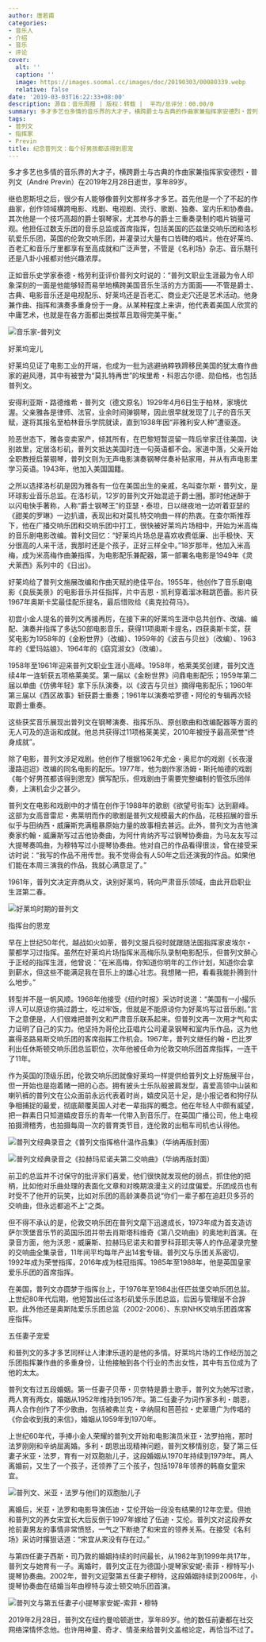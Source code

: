 ```yaml
---
author: 唐若甫
categories:
- 音乐人
- 介绍
- 音乐
- 评论
cover:
  alt: ''
  caption: ''
  image: https://images.soomal.cc/images/doc/20190303/00080339.webp
  relative: false
date: '2019-03-03T16:22:33+08:00'
description: 源自：音乐周报 | 版权：转载 |  平均/总评分：00.00/0
summary: 多才多艺也多情的音乐界的大才子，横跨爵士与古典的作曲家兼指挥家安德烈・普列文（André Previn）在2019年2月28日逝世，享年89岁。他的数任前妻都在社交网络深情怀念他。也许用神童、奇才、情圣来给普列文盖棺论定，再恰当不过了……
tags:
- 普列文
- 指挥家
- Previn
title: 纪念普列文：每个好男孩都该得到恩宠
---
```


多才多艺也多情的音乐界的大才子，横跨爵士与古典的作曲家兼指挥家安德烈・普列文（André Previn）在2019年2月28日逝世，享年89岁。

继伯恩斯坦之后，很少有人能够像普列文那样多才多艺。首先他是一个了不起的作曲家，创作领域横跨电影、戏剧、电视剧、流行、歌剧、独奏、室内乐和协奏曲。其次他是一个技巧高超的爵士钢琴家，尤其参与的爵士三重奏录制的唱片销量可观。他担任过数支乐团的音乐总监或首席指挥，包括美国的匹兹堡交响乐团和洛杉矶爱乐乐团，英国的伦敦交响乐团，并灌录过大量有口皆碑的唱片。他在好莱坞、百老汇和音乐厅里都享有至高成就和广泛声誉，不管是《名利场》杂志、音乐期刊还是八卦小报都对他兴趣浓厚。

正如音乐史学家泰德・格劳利亚评价普列文时说的：“普列文职业生涯最为令人印象深刻的一面是他能够轻而易举地横跨美国音乐生活的方方面面――不管是爵士、古典、电影音乐还是电视配乐、好莱坞还是百老汇、商业走穴还是艺术活动。他身兼作曲、指挥和演奏多重身份于一身。从某种程度上来讲，他代表着美国人欣赏的中庸艺术，也就是在各方面都出类拔萃且取得完美平衡。”

![音乐家-普列文](https://images.soomal.cc/images/doc/20190303/00080340.webp)





好莱坞宠儿

好莱坞见证了电影工业的开端，也成为一批为逃避纳粹铁蹄移民美国的犹太裔作曲家的避风港，其中有被誉为“莫扎特再世”的埃里希・科恩古尔德、勋伯格，也包括普列文。

安得利亚斯・路德维希・普列文（德文原名）1929年4月6日生于柏林，家境优渥。父亲雅各是律师、法官，业余时间弹钢琴，因此很早就发现了儿子的音乐天赋，遂将其报名至柏林音乐学院就读，直到1938年因“非雅利安人种”遭驱逐。

险恶世态下，雅各变卖家产，倾其所有，在巴黎短暂逗留一阵后举家迁往美国，诀别故里，定居洛杉矶，普列文抵达美国时连一句英语都不会。家道中落，父亲开始全职教授启蒙钢琴，普列文则为无声电影演奏钢琴伴奏补贴家用，并从有声电影里学习英语。1943年，他加入美国国籍。

之所以选择洛杉矶是因为雅各有一位在美国出生的亲戚，名叫查尔斯・普列文，是环球影业音乐总监。在洛杉矶，12岁的普列文开始混迹于爵士圈。那时他迷醉于以闪电快手著称，人称“爵士钢琴王”的亚瑟・泰坦，日以继夜地一边听着亚瑟的《甜美的罗琳》一边扒谱，表现出和对莫扎特交响曲一样的热衷。在查尔斯推荐下，他在广播交响乐团和交响乐团中打工，很快被好莱坞片场相中，开始为米高梅的音乐剧电影改编。普利文回忆：“好莱坞片场总是喜欢收费低廉、出手极快、天分很高的人来干活，我那时还是个孩子，正好三样全中。”18岁那年，他加入米高梅，成为米高梅作曲兼指挥，为电影配乐兼配器，第一部署名电影是1949年《灵犬莱西》系列中的《日出》。

好莱坞给了普列文施展改编和作曲天赋的绝佳平台。1955年，他创作了音乐剧电影《良辰美景》的电影音乐并任指挥，片中吉恩・凯利穿着溜冰鞋跳芭蕾。影片获1967年奥斯卡奖最佳配乐提名，最后惜败给《奥克拉荷马》。

初尝小金人提名的普列文再接再厉，在接下来的好莱坞生涯中总共创作、改编、编配、演奏并指挥了多达50部电影音乐，获得11项奥斯卡提名，四获奥斯卡奖，获奖电影为1958年的《金粉世界》（改编）、1959年的《波吉与贝丝》（改编）、1963年的《爱玛姑娘》、1964年的《窈窕淑女》（改编）。

1958年至1961年迎来普列文职业生涯小高峰。1958年，格莱美奖创建，普列文连续4年一连斩获五项格莱美奖。第一届以《金粉世界》问鼎电影配乐；1959年第二届以单曲《仿佛年轻》拿下乐队演奏，以《波吉与贝丝》摘得电影配乐；1960年第三届以《西区故事》斩获爵士重奏；1961年以演奏哈罗德・阿伦的专辑再次轻取爵士重奏。

这些获奖音乐展现出普列文在钢琴演奏、指挥乐队、原创歌曲和改编配器等方面的无人可及的造诣和成就。他总共获得过11项格莱美奖，2010年被授予最高荣誉“终身成就”。

除了电影，普列文涉足戏剧。他创作了根据1962年尤金・奥尼尔的戏剧《长夜漫漫路迢迢》改编的同名电影的配乐。1977年，他为剧作家汤姆・斯托帕德的戏剧《每个好男孩都该得到恩宠》撰写配乐，但戏剧由于需要完整编制的管弦乐团伴奏，上演机会少之甚少。

普列文在电影和戏剧中的才情在创作于1988年的歌剧《欲望号街车》达到巅峰。这部为女高音雷尼・弗莱明而作的歌剧是普列文规模最大的作品，花枝招展的音乐似乎与田纳西・威廉斯充满粗暴原始力量的故事相去甚远。此外，普列文为吉他演奏家约翰・威廉斯写过吉他协奏曲，为阿什肯纳齐写过钢琴协奏曲，为马友友写过大提琴奏鸣曲，为穆特写过小提琴协奏曲。他对自己的作品看得很淡，曾在接受采访时说：“我写的作品不用传世。我不觉得会有人50年之后还演我的作品。如果他们能在本周三演我的作品，我就心满意足了。”

1961年，普列文决定弃商从文，诀别好莱坞，转向严肃音乐领域，由此开启职业生涯第二春。

![好莱坞时期的普列文](https://images.soomal.cc/images/doc/20190303/00080336.webp)





指挥台的恩宠

早在上世纪50年代，越战如火如荼，普列文服兵役时就跟随法国指挥家皮埃尔・蒙都学习过指挥。虽然在好莱坞片场指挥米高梅乐队录制电影配乐，但普列文醉心于正经的指挥生涯，他曾说：“在米高梅，你知道你明年的工作计划，知道你会拿到薪水，但这些不能满足我在音乐上的雄心壮志。我想赌一把，看看我能扑腾到什么地步。”

转型并不是一帆风顺。1968年他接受《纽约时报》采访时说道：“美国有一小撮乐评人可以原谅你搞过爵士，吃过牢饭，但就是不能原谅你为好莱坞写过音乐剧。”言下之意便是，人们很难把普列文和严肃音乐联系起来。但普列文再一次用才气和实力证明了自己的实力。他坚持为哥伦比亚唱片公司灌录钢琴和室内乐作品，这为他赢得圣路易斯交响乐团的客席指挥工作机会。1967年，普列文继任约翰・巴比罗利出任休斯顿交响乐团总监职位，次年他被任命为伦敦交响乐团首席指挥，一连干了11年。

作为英国的顶级乐团，伦敦交响乐团就像好莱坞一样提供给普列文上好施展平台，但一开始也是抱着赌一把的心态。拥有披头士乐队般披肩发型，喜爱高领中山装和喇叭裤的普列文在公众面前永远代表着时尚，嬉皮风范十足，是小报记者和狗仔队争相捕捉的最爱，彻底颠覆英国人对老一辈指挥的概念。他在年轻人中颇有威望，把一群素日只知道嬉皮音乐的青年一代带入到音乐厅。在英国广播公司，他上电视拍摄滑稽秀，也拍摄每周一次的普育类节目，连伦敦的出租车司机也认得他。

![普列文经典录音之《普列文指挥格什温作品集》（华纳再版封面）](https://images.soomal.cc/images/doc/20190303/00080335.webp)




![普列文经典录音之《拉赫玛尼诺夫第二交响曲》（华纳再版封面）](https://images.soomal.cc/images/doc/20190303/00080337.webp)





前卫的总监并不讨保守的批评家们喜爱，他们很快就发现他的弱点，抓住他的把柄，比如他对乐曲处理的表面化文章和对晚期浪漫主义的过度偏爱。乐团成员也有时受不了他开的玩笑，比如对乐团的高龄演奏员说“你们一辈子都在追赶贝多芬的交响曲，但永远都追不上”之类。

但不得不承认的是，伦敦交响乐团在普列文麾下迅速成长，1973年成为首支造访萨尔茨堡音乐节的英国乐团并带去肖斯塔科维奇《第八交响曲》的奥地利首演。在录音方面，他为沃恩・威廉斯、拉赫玛尼诺夫和普罗科菲耶夫等人的作品灌录完整的交响曲全集录音，11年间平均每年产出14套专辑。普列文与乐团关系密切，1992年成为荣誉指挥，2016年成为桂冠指挥。1985年至1988年，他是英国皇家爱乐乐团的首席指挥。

在美国，普列文亦圆梦于指挥台上，于1976年至1984出任匹兹堡交响乐团总监。上世纪80年代后期，他短暂出任过洛杉矶爱乐乐团总监，后因与管理层不合辞职。此外他还是奥斯陆爱乐乐团总监（2002-2006）、东京NHK交响乐团首席客座指挥。

五任妻子宠爱

和普列文的多才多艺同样让人津津乐道的是他的多情。好莱坞片场的工作经历加之乐团指挥兼作曲的多重身份，让他接触到各个行业的杰出女性，其中有五位成为了他的太太。

普列文有过五段婚姻。第一任妻子贝蒂・贝奈特是爵士歌手，普列文为她写过歌，两人育有两女，婚姻从1952年维持到1957年。第二任妻子为词作家多利・朗恩，两人合作创作了不少歌曲，包括被弗兰克・辛纳屈和芭芭拉・史翠珊广为传唱的《你会收到我的来信》，婚姻从1959年到1970年。

上世纪60年代，手捧小金人荣耀的普列文开始和电影演员米亚・法罗拍拖，那时法罗刚刚和辛纳屈离婚。多利・朗恩出现精神问题，普列文移情别恋，娶了第三任妻子米亚・法罗，育有一对双胞胎儿子，这段婚姻从1970年持续到1979年。两人离婚前，又生了一个孩子，还领养了三个孩子，包括1978年领养的韩裔女童宋宜。

![普列文、米亚・法罗与他们的双胞胎儿子](https://images.soomal.cc/images/doc/20190303/00080334.webp)





离婚后，米亚・法罗和电影导演伍迪・艾伦开始一段没有结果的12年恋爱。但她和普列文的养女宋宜长大后反倒于1997年嫁给了伍迪・艾伦。普列文对这段养女抢前妻男友的事情非常愤怒，一气之下断绝了和宋宜的领养关系。在接受《名利场》采访时撂狠话道：“宋宜从来没有存在过。”

与第四任妻子西斯・司乃敦的婚姻持续的时间最长，从1982年到1999年共17年，普列文与她育有一子。离婚时，普列文正在为德国小提琴家安妮-索菲・穆特写小提琴协奏曲。2002年，普列文迎娶第五任妻子穆特，这段婚姻持续到2006年，小提琴协奏曲在结婚当年由穆特与波士顿交响乐团首演。

![普列文与第五任妻子小提琴家安妮-索菲・穆特](https://images.soomal.cc/images/doc/20190303/00080338.webp)





2019年2月28日，普列文在纽约曼哈顿逝世，享年89岁。他的数任前妻都在社交网络深情怀念他。也许用神童、奇才、情圣来给普列文盖棺论定，再恰当不过了。